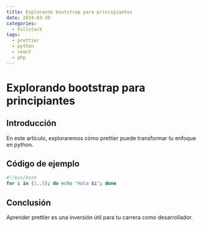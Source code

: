 ```yaml
---
title: Explorando bootstrap para principiantes
date: 2034-03-30
categories:
  - Fullstack
tags:
  - prettier
  - python
  - react
  - php
---
```


# Explorando bootstrap para principiantes

## Introducción

En este artículo, exploraremos cómo prettier puede transformar tu enfoque en python.

## Código de ejemplo

```bash
#!/bin/bash
for i in {1..5}; do echo "Hola $i"; done
```

## Conclusión

Aprender prettier es una inversión útil para tu carrera como desarrollador.